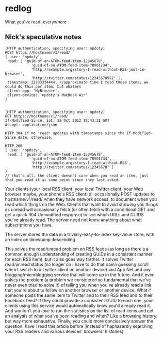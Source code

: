 redlog
======

What you've read, everywhere


## Nick's speculative notes

	[HTTP authentication, specifying user: npdoty]
	POST https://hostname/v1/read/
	{ user: 'npdoty',
	 read: [ 'guid-of-an-ATOM-feed-item-12345678',
	            'guid-of-an-ATOM-feed-item-78901234',
	            'http://example.org/story-I-read-without-RSS-just-in-browser',
	            'http://twitter.com/status/12345678992' ],
	 timestamp: 22233334444, //approximate time I read these items; we could do this per item, but whatevs
	 client-app: 'MyBrowser',
	 client-device: 'npdoty's MacBook Air'
	}


	[HTTP authentication, specifying user: npdoty]
	GET https://hostname/v1/read/
	If-Modified-Since: Sat, 29 Oct 2012 19:43:31 GMT
	Accept: application/json

	HTTP 304 if no 'read' updates with timestamps since the If-Modified-Since date, otherwise:

	HTTP 200
	{ user: 'npdoty',
	 read: [ 'guid-of-an-ATOM-feed-item-12345678',
	            'guid-of-an-ATOM-feed-item-78901234',
	            'http://example.org/story-I-read-without-RSS',
	            'http://twitter.com/status/12345678' ]
	} 
	// that's all, the client doesn't care when you read an item, just that you read it at some point since they last asked.


Your clients (your local RSS client, your local Twitter client, your Web browser maybe, your phone's RSS client) all occasionally POST updates to hostname/v1/read/ when they have network access, to document when you read which things on the Web. Clients that want to avoid showing you things as unread will occasionally fetch (or often fetch with a conditional GET and get a quick 304 Unmodified response) to see which URLs and GUIDS you've already read. The server need not know anything about what subscriptions you have.

The server stores the data in a trivially-easy-to-index key-value store, with an index on timestamp descending.

This solves the read/unread problem on RSS feeds (as long as there's a common enough understanding of creating GUIDs in a consistent manner for each RSS item), but it also goes way farther. It solves Twitter read/unread status (no longer do I have to do that damn guessing scroll when I switch to a Twitter client on another device) and App.Net and any blogging/microblogging service that will come up in the future. And it even solves the problem (a problem we considered so fundamental that we've never even tried to solve it) of telling you when you've already read a link that you're about to follow on another browser or another device. What if someone posts the same item to Twitter and to their RSS feed and to their Facebook feed? If they could provide a consistent GUID to each one, your clients using this service would automatically know you'd already read it. And wouldn't you *love* to run the statistics on the list of read items and get an analysis of what you've been reading and when? Like a browsing history, but way more exhaustive. Finally, you could more conclusively answer the question: have I read this article before (instead of haphazardly searching your RSS readers and various devices' browsers' histories).
